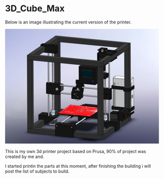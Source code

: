 # 3D_Cube_Max

Below is an image illustrating the current version of the printer.

![image](https://github.com/Mesdra/Impressora_3D_Cube_Max/blob/main/Img/Impressora_V1.png)

This is my own 3d printer project based on Prusa, 90% of project was created by me and.

I started printin the parts at this moment, after finishing the building i will post the 
list of subjects to build.
